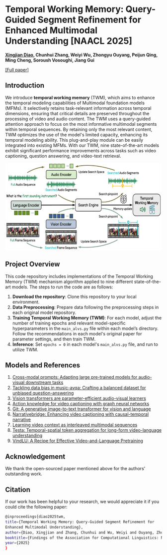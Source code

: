 # Temporal Working Memory: Query-Guided Segment Refinement for Enhanced Multimodal Understanding [NAACL 2025]

**[Xingjian Diao](https://xid32.github.io/), Chunhui Zhang, Weiyi Wu, Zhongyu Ouyang, Peijun Qing, Ming Cheng, Soroush Vosoughi, Jiang Gui**

[[Full paper]](https://xid32.github.io/images/publications/Temporal_Working_Memory.pdf)

## Introduction
We introduce **temporal working memory** (TWM), which aims to enhance the temporal modeling capabilities of Multimodal foundation models (MFMs). It selectively retains task-relevant information across temporal dimensions, ensuring that critical details are preserved throughout the processing of video and audio content. The TWM uses a query-guided attention approach to focus on the most informative multimodal segments within temporal sequences. By retaining only the most relevant content, TWM optimizes the use of the model's limited capacity, enhancing its temporal modeling ability. This plug-and-play module can be easily integrated into existing MFMs. With our TWM, nine state-of-the-art models exhibit significant performance improvements across tasks such as video captioning, question answering, and video-text retrieval.

<p align="center">
<img src="/figs/TMW_pipeline.png" alt="Pipeline Figure" width="700" height="280">
</p>

## Project Overview

This code repository includes implementations of the Temporal Working Memory (TWM) mechanism algorithm applied to nine different state-of-the-art models. The steps to run the code are as follows:

1. **Download the repository**: Clone this repository to your local environment.
2. **Data Preprocessing**: Prepare data following the preprocessing steps in each original model repository.
3. **Training Temporal Working Memory (TWM)**: For each model, adjust the number of training epochs and relevant model-specific hyperparameters in the `main_alvs.py` file within each model’s directory. Follow the recommendations in each model's original paper for parameter settings, and then train TWM.
4. **Inference**: Set `epochs = 0` in each model's `main_alvs.py` file, and run to utilize TWM.

## Models and References
1. [Cross-modal prompts: Adapting large pre-trained models for audio-visual downstream tasks](https://proceedings.neurips.cc/paper_files/paper/2023/file/af01716e08073368a7c8a62be46dba17-Paper-Conference.pdf)
2. [Tackling data bias in music-avqa: Crafting a balanced dataset for unbiased question-answering](https://openaccess.thecvf.com/content/WACV2024/papers/Liu_Tackling_Data_Bias_in_MUSIC-AVQA_Crafting_a_Balanced_Dataset_for_WACV_2024_paper.pdf)
3. [Vision transformers are parameter-efficient audio-visual learners](https://openaccess.thecvf.com/content/CVPR2023/papers/Lin_Vision_Transformers_Are_Parameter-Efficient_Audio-Visual_Learners_CVPR_2023_paper.pdf)
4. [Action knowledge for video captioning with graph neural networks](https://www.sciencedirect.com/science/article/pii/S1319157823000666)
5. [Git: A generative image-to-text transformer for vision and language](https://arxiv.org/abs/2205.14100)
6. [Narrativebridge: Enhancing video captioning with causal-temporal narrative](https://arxiv.org/abs/2406.06499)
7. [Learning video context as interleaved multimodal sequences](https://arxiv.org/abs/2407.21757)
8. [Testa: Temporal-spatial token aggregation for long-form video-language understanding](https://arxiv.org/abs/2310.19060)
9. [VindLU: A Recipe for Effective Video-and-Language Pretraining](https://arxiv.org/abs/2212.05051)

## Acknowledgement
We thank the open-sourced paper mentioned above for the authors' outstanding work.

## Citation
If our work has been helpful to your research, we would appreciate it if you could cite the following paper:

```bash
@inproceedings{diao2025twm,
title={Temporal Working Memory: Query-Guided Segment Refinement for
Enhanced Multimodal Understanding},
author={Diao, Xingjian and Zhang, Chunhui and Wu, Weiyi and Ouyang, Zhongyu and Qing, Peijun and Cheng, Ming and Vosoughi, Soroush and Gui, Jiang},
booktitle={Findings of the Association for Computational Linguistics: NAACL 2025},
year={2025}
}
```
